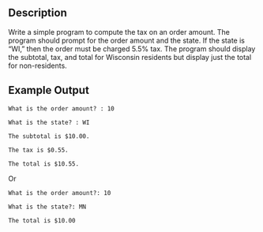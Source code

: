 ## Description

Write a simple program to compute the tax on an order
amount. The program should prompt for the order amount
and the state. If the state is “WI,” then the order must be
charged 5.5% tax. The program should display the subtotal,
tax, and total for Wisconsin residents but display just the
total for non-residents.

## Example Output

`What is the order amount? : 10`

`What is the state? : WI`

`The subtotal is $10.00.`

`The tax is $0.55.`

`The total is $10.55.`

Or

`What is the order amount?: 10`

`What is the state?: MN`

`The total is $10.00`
